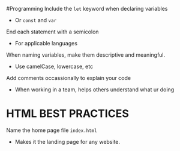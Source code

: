 #Programming
Include the `let` keyword when declaring variables
- Or `const` and `var`

End each statement with a semicolon
- For applicable languages

When naming variables, make them descriptive and meaningful.
- Use camelCase, lowercase, etc

Add comments occassionally to explain your code
- When working in a team, helps others understand what ur doing

# HTML BEST PRACTICES
Name the home page file `index.html`
- Makes it the landing page for any website.